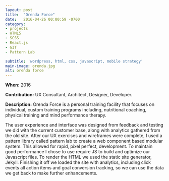 ```yaml
---
layout: post
title:  "Orenda Force"
date:   2016-04-26 00:00:59 -0700
category:
- projects
- HTML5
- SCSS
- React.js
- GIT
- Pattern Lab

subtitle: 'wordpress, html, css, javascript, mobile strategy'
main-image: orenda.jpg
alt: orenda force
---
```


**When:** 2016

**Contribution:** UX Consultant, Architect, Designer, Developer.

**Description:** Orenda Force is a personal training facility that focuses on individual, custom training programs including, nutritional coaching, physical training and mind performance therapy.

The user experience and interface was designed from feedback and testing we did with the current customer base, along with analytics gathered from the old site.  After our UX exercises and wireframes were complete, I used a pattern library called pattern lab to create a web component based modular system.  This allowed for rapid, pixel perfect, development.  To maintain good performance I chose to use require JS to build and optimize our Javascript files. To render the HTML we used the static site generator, Jekyll.  Finishing it off we loaded the site with analytics, including click events all action items and goal conversion tracking, so we can use the data we get back to make further enhancements.